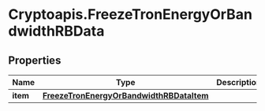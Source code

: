 # Cryptoapis.FreezeTronEnergyOrBandwidthRBData

## Properties

Name | Type | Description | Notes
------------ | ------------- | ------------- | -------------
**item** | [**FreezeTronEnergyOrBandwidthRBDataItem**](FreezeTronEnergyOrBandwidthRBDataItem.md) |  | 


